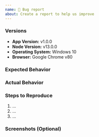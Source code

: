 ```yaml
---
name: 🐛 Bug report
about: Create a report to help us improve
---
```


<!-- Please search existing issues to avoid creating duplicates, remember before the title text add tag: [Bug report] -->

### Versions

<!-- Replace or update the values below with your own: -->

-   **App Version:** v1.0.0
-   **Node Version:** v13.0.0
-   **Operating System:** Windows 10
-   **Browser:** Google Chrome v80

### Expected Behavior

<!-- Please describe below this line the program's expected behavior. -->

### Actual Behavior

<!-- Please describe below this line the program's actual behavior. Please include any stack traces
or log output in the back ticks below. -->

### Steps to Reproduce

<!-- Please describe below this line the steps for reproduce this issue, are numbered below. Include as
much detail as possible. -->

1. ...
2. ...
3. ...

### Screenshots (Optional)

<!-- If the error is graphical in nature it is helpful to provide a screenshot below this line. -->
